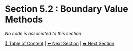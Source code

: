 # Section 5.2 : Boundary Value Methods

_No code is associated to this section_

[:book: Table of Content](../README.md) | [:arrow_left: Next Section](../sec5.1/README.md) | [:arrow_right: Next Section](../sec5.3/README.md)